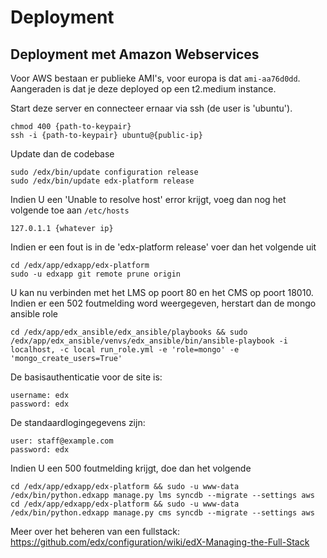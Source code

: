 # Deployment

## Deployment met Amazon Webservices

Voor AWS bestaan er publieke AMI's, voor europa is dat `ami-aa76d0dd`. Aangeraden is dat je deze deployed op een t2.medium instance.

Start deze server en connecteer ernaar via ssh (de user is 'ubuntu').

    chmod 400 {path-to-keypair}
    ssh -i {path-to-keypair} ubuntu@{public-ip}

Update dan de codebase

    sudo /edx/bin/update configuration release
    sudo /edx/bin/update edx-platform release

Indien U een 'Unable to resolve host' error krijgt, voeg dan nog het volgende toe aan `/etc/hosts`

    127.0.1.1 {whatever ip}
    
Indien er een fout is in de 'edx-platform release' voer dan het volgende uit

    cd /edx/app/edxapp/edx-platform
    sudo -u edxapp git remote prune origin
    
U kan nu verbinden met het LMS op poort 80 en het CMS op poort 18010. Indien er een 502 foutmelding word weergegeven, herstart dan de mongo ansible role

    cd /edx/app/edx_ansible/edx_ansible/playbooks && sudo /edx/app/edx_ansible/venvs/edx_ansible/bin/ansible-playbook -i localhost, -c local run_role.yml -e 'role=mongo' -e 'mongo_create_users=True'

De basisauthenticatie voor de site is:

    username: edx
    password: edx

De standaardlogingegevens zijn:

    user: staff@example.com
    password: edx
    
Indien U een 500 foutmelding krijgt, doe dan het volgende

    cd /edx/app/edxapp/edx-platform && sudo -u www-data /edx/bin/python.edxapp manage.py lms syncdb --migrate --settings aws
    cd /edx/app/edxapp/edx-platform && sudo -u www-data /edx/bin/python.edxapp manage.py cms syncdb --migrate --settings aws
    
Meer over het beheren van een fullstack:
https://github.com/edx/configuration/wiki/edX-Managing-the-Full-Stack
